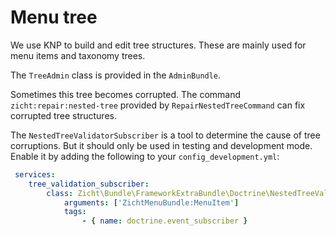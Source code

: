 # Menu tree

We use KNP to build and edit tree structures.  These are mainly used for menu items and taxonomy
trees.

The `TreeAdmin` class is provided in the `AdminBundle`.

Sometimes this tree becomes corrupted.  The command `zicht:repair:nested-tree` provided by 
`RepairNestedTreeCommand` can fix corrupted tree structures.

The `NestedTreeValidatorSubscriber` is a tool to determine the cause of tree corruptions.  But it
should only be used in testing and development mode.  Enable it by adding the following to your
`config_development.yml`:

```yaml
 services:
    tree_validation_subscriber:
        class: Zicht\Bundle\FrameworkExtraBundle\Doctrine\NestedTreeValidationSubscriber
            arguments: ['ZichtMenuBundle:MenuItem']
            tags:
                - { name: doctrine.event_subscriber }
```
